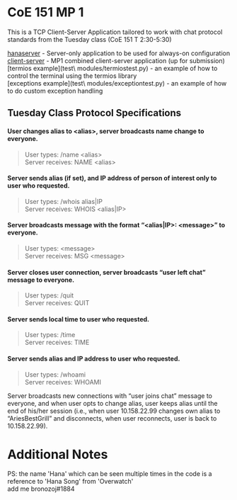 # CoE 151 MP 1

This is a TCP Client-Server Application tailored to work with chat protocol standards from the Tuesday class (CoE 151 T 2:30-5:30)

[hanaserver](hanaserver.py) - Server-only application to be used for always-on configuration  
[client-server](mp1-irc.py) - MP1 combined client-server application (up for submission)  
[termios example](test\ modules/termiostest.py) - an example of how to control the terminal using the termios library  
[exceptions example](test\ modules/exceptiontest.py) - an example of how to do custom exception handling

## Tuesday Class Protocol Specifications

#### User changes alias to \<alias\>, server broadcasts name change to everyone.

>User types:          /name \<alias\>  
>Server receives:  NAME \<alias\>

#### Server sends alias (if set), and IP address of person of interest only to user who requested.

>User types:          /whois alias|IP  
>Server receives:  WHOIS \<alias|IP\>

#### Server broadcasts message with the format “\<alias|IP\>: \<message\>” to everyone.

>User types:          \<message\>  
>Server receives:  MSG \<message\> 

#### Server closes user connection, server broadcasts “user left chat” message to everyone.

>User types:          /quit  
>Server receives:  QUIT

#### Server sends local time to user who requested.

>User types:          /time  
>Server receives:  TIME

#### Server sends alias and IP address to user who requested.

>User types:          /whoami  
>Server receives:  WHOAMI

Server broadcasts new connections with “user joins chat” message to everyone, and when user opts to change alias, user keeps alias until the end of his/her session (i.e., when user 10.158.22.99 changes own alias to “AriesBestGrill” and disconnects, when user reconnects, user is back to 10.158.22.99).

# Additional Notes

PS: the name 'Hana' which can be seen multiple times in the code is a reference to 'Hana Song' from 'Overwatch'  
add me bronozoj#1884
